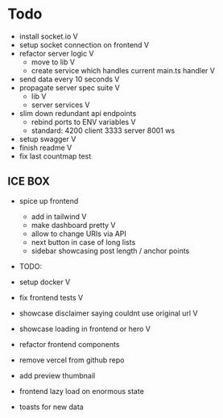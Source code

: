 # Todo
- install socket.io V
- setup socket connection on frontend V
- refactor server logic V
  - move to lib V
  - create service which handles current main.ts handler V
- send data every 10 seconds V
- propagate server spec suite V
  - lib V
  - server services V
- slim down redundant api endpoints
  - rebind ports to ENV variables V
  - standard: 4200 client
              3333 server
              8001 ws
- setup swagger V
- finish readme V
- fix last countmap test

## ICE BOX
- spice up frontend
  - add in tailwind V
  - make dashboard pretty V
  - allow to change URIs via API
  - next button in case of long lists
  - sidebar showcasing post length / anchor points

- TODO:
- setup docker V
- fix frontend tests V
- showcase disclaimer saying couldnt use original url V
- showcase loading in frontend or hero V
- refactor frontend components
- remove vercel  from github repo 
- add preview thumbnail 

- frontend lazy load on enormous state
- toasts for new data
